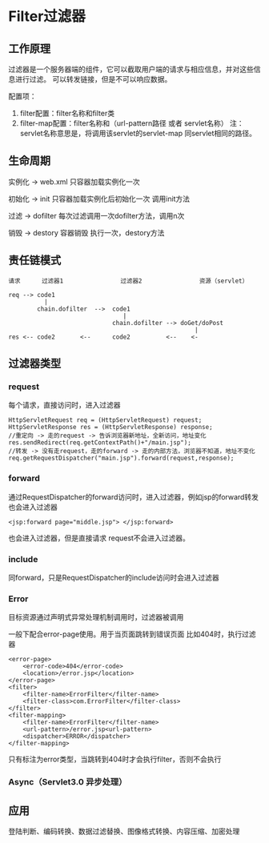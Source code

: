 # Filter过滤器

## 工作原理

过滤器是一个服务器端的组件，它可以截取用户端的请求与相应信息，并对这些信息进行过滤。
可以转发链接，但是不可以响应数据。

配置项：
1. filter配置：filter名称和filter类
2. filter-map配置：filter名称和（url-pattern路径 或者 servlet名称）
注：servlet名称意思是，将调用该servlet的servlet-map 同servlet相同的路径。

## 生命周期

实例化 -> web.xml 只容器加载实例化一次

初始化 -> init 只容器加载实例化后初始化一次 调用init方法

过滤 -> dofilter 每次过滤调用一次dofilter方法，调用n次

销毁 -> destory 容器销毁 执行一次，destory方法

## 责任链模式

	请求		过滤器1				过滤器2			    资源（servlet）
	
	req --> code1  
			  |					
			chain.dofilter	-->  code1
									|
								 chain.dofilter	--> doGet/doPost
								 				        |
	res	<--	code2		<--		 code2			<--    <-

## 过滤器类型

### request

每个请求，直接访问时，进入过滤器

	HttpServletRequest req = (HttpServletRequest) request;
	HttpServletResponse res = (HttpServletResponse) response;
	//重定向 -> 走的request -> 告诉浏览器新地址，全新访问，地址变化
	res.sendRedirect(req.getContextPath()+"/main.jsp");
	//转发 -> 没有走request，走的forward -> 走的内部方法，浏览器不知道，地址不变化
	req.getRequestDispatcher("main.jsp").forward(request,response);

### forward

通过RequestDispatcher的forward访问时，进入过滤器，例如jsp的forward转发也会进入过滤器

	<jsp:forward page="middle.jsp"> </jsp:forward>

也会进入过滤器，但是直接请求 request不会进入过滤器。

### include

同forward，只是RequestDispatcher的include访问时会进入过滤器

### Error

目标资源通过声明式异常处理机制调用时，过滤器被调用

一般下配合error-page使用。用于当页面跳转到错误页面 比如404时，执行过滤器

	<error-page>
		<error-code>404</error-code>
		<location>/error.jsp</location>
	</error-page>
	<filter>
		<filter-name>ErrorFilter</filter-name>
		<filter-class>com.ErrorFilter</filter-class>
	</filter>
	<filter-mapping>
		<filter-name>ErrorFilter</filter-name>
		<url-pattern>/error.jsp<url-pattern>
		<dispatcher>ERROR</dispatcher>
	</filter-mapping>

只有标注为error类型，当跳转到404时才会执行filter，否则不会执行

### Async（Servlet3.0 异步处理）

## 应用

登陆判断、编码转换、数据过滤替换、图像格式转换、内容压缩、加密处理
	